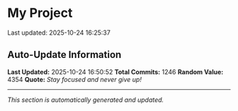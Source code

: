 # My Project


Last updated: 2025-10-24 16:25:37





































































































































































































































































































































































































































































































































































































































































































































































































































































































































































































































































































































































































































































































































































































































































































































































































































































































## Auto-Update Information

**Last Updated:** 2025-10-24 16:50:52
**Total Commits:** 1246
**Random Value:** 4354
**Quote:** _Stay focused and never give up!_

---
_This section is automatically generated and updated._